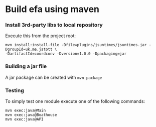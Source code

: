 # Build efa using maven

### Install 3rd-party libs to local repository
Execute this from the project root:
```
mvn install:install-file -Dfile=plugins/jsuntimes/jsuntimes.jar -DgroupId=uk.me.jstott \
-DartifactId=coordconv -Dversion=1.0.0 -Dpackaging=jar 
```

### Building a jar file
A jar package can be created with `mvn package`

### Testing
To simply test one module execute one of the following commands:
```
mvn exec:java@Main
mvn exec:java@Boathouse
mvn exec:java@API
```